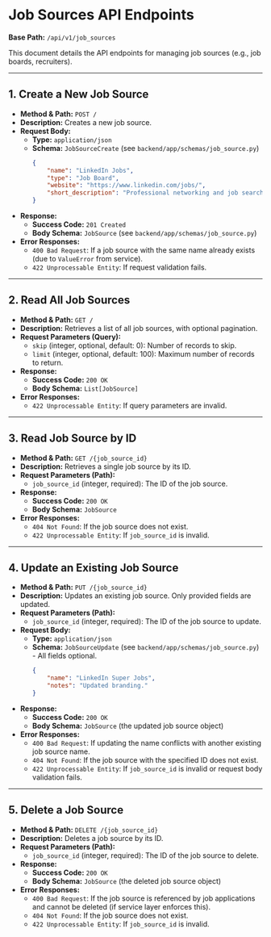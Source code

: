 # Job Sources API Endpoints

**Base Path:** `/api/v1/job_sources`

This document details the API endpoints for managing job sources (e.g., job boards, recruiters).

---

## 1. Create a New Job Source

*   **Method & Path:** `POST /`
*   **Description:** Creates a new job source.
*   **Request Body:**
    *   **Type:** `application/json`
    *   **Schema:** `JobSourceCreate` (see `backend/app/schemas/job_source.py`)
        ```json
        {
            "name": "LinkedIn Jobs",
            "type": "Job Board",
            "website": "https://www.linkedin.com/jobs/",
            "short_description": "Professional networking and job searching platform."
        }
        ```
*   **Response:**
    *   **Success Code:** `201 Created`
    *   **Body Schema:** `JobSource` (see `backend/app/schemas/job_source.py`)
*   **Error Responses:**
    *   `400 Bad Request`: If a job source with the same name already exists (due to `ValueError` from service).
    *   `422 Unprocessable Entity`: If request validation fails.

---

## 2. Read All Job Sources

*   **Method & Path:** `GET /`
*   **Description:** Retrieves a list of all job sources, with optional pagination.
*   **Request Parameters (Query):**
    *   `skip` (integer, optional, default: 0): Number of records to skip.
    *   `limit` (integer, optional, default: 100): Maximum number of records to return.
*   **Response:**
    *   **Success Code:** `200 OK`
    *   **Body Schema:** `List[JobSource]`
*   **Error Responses:**
    *   `422 Unprocessable Entity`: If query parameters are invalid.

---

## 3. Read Job Source by ID

*   **Method & Path:** `GET /{job_source_id}`
*   **Description:** Retrieves a single job source by its ID.
*   **Request Parameters (Path):**
    *   `job_source_id` (integer, required): The ID of the job source.
*   **Response:**
    *   **Success Code:** `200 OK`
    *   **Body Schema:** `JobSource`
*   **Error Responses:**
    *   `404 Not Found`: If the job source does not exist.
    *   `422 Unprocessable Entity`: If `job_source_id` is invalid.

---

## 4. Update an Existing Job Source

*   **Method & Path:** `PUT /{job_source_id}`
*   **Description:** Updates an existing job source. Only provided fields are updated.
*   **Request Parameters (Path):**
    *   `job_source_id` (integer, required): The ID of the job source to update.
*   **Request Body:**
    *   **Type:** `application/json`
    *   **Schema:** `JobSourceUpdate` (see `backend/app/schemas/job_source.py`) - All fields optional.
        ```json
        {
            "name": "LinkedIn Super Jobs",
            "notes": "Updated branding."
        }
        ```
*   **Response:**
    *   **Success Code:** `200 OK`
    *   **Body Schema:** `JobSource` (the updated job source object)
*   **Error Responses:**
    *   `400 Bad Request`: If updating the name conflicts with another existing job source name.
    *   `404 Not Found`: If the job source with the specified ID does not exist.
    *   `422 Unprocessable Entity`: If `job_source_id` is invalid or request body validation fails.

---

## 5. Delete a Job Source

*   **Method & Path:** `DELETE /{job_source_id}`
*   **Description:** Deletes a job source by its ID.
*   **Request Parameters (Path):**
    *   `job_source_id` (integer, required): The ID of the job source to delete.
*   **Response:**
    *   **Success Code:** `200 OK`
    *   **Body Schema:** `JobSource` (the deleted job source object)
*   **Error Responses:**
    *   `400 Bad Request`: If the job source is referenced by job applications and cannot be deleted (if service layer enforces this).
    *   `404 Not Found`: If the job source does not exist.
    *   `422 Unprocessable Entity`: If `job_source_id` is invalid. 